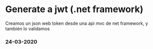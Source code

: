 # Generate a jwt (.net framework)

Creamos un json web token desde una api mvc de net framework, y también lo validamos

### 24-03-2020